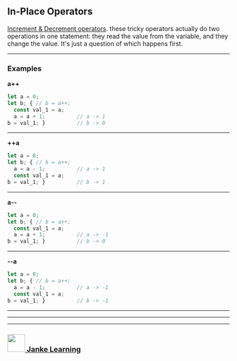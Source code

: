 ## In-Place Operators

[Increment & Decrement operators](https://developer.mozilla.org/en-US/docs/Web/JavaScript/Reference/Operators/Arithmetic_Operators#Increment).  these tricky operators actually do two operations in one statement: they read the value from the variable, and they change the value.  It's just a question of which happens first.

---

### Examples

**a++**  
```js
let a = 0;
let b; { // b = a++;
  const val_1 = a;    
  a = a + 1;          // a -> 1
b = val_1; }          // b -> 0
```
---

**++a**  
```js
let a = 0;
let b; { // b = a++;
  a = a - 1;          // a -> 1
  const val_1 = a;    
b = val_1; }          // b -> 1
```
---

**a--**  
```js
let a = 0;
let b; { // b = a++;
  const val_1 = a;    
  a = a + 1;          // a -> -1
b = val_1; }          // b -> 0
```
---

**--a**  
```js
let a = 0;
let b; { // b = a++;
  a = a - 1;          // a -> -1
  const val_1 = a;    
b = val_1; }          // b -> -1
```
---

___
___
### <a href="http://janke-learning.org" target="_blank"><img src="https://user-images.githubusercontent.com/18554853/50098409-22575780-021c-11e9-99e1-962787adaded.png" width="40" height="40"></img> Janke Learning</a>
